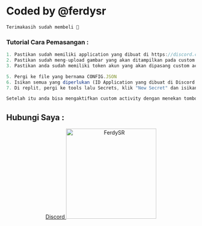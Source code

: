 # Coded by @ferdysr
`Terimakasih sudah membeli 🤗`

### Tutorial Cara Pemasangan :
```js
1. Pastikan sudah memiliki application yang dibuat di https://discord.com/developers/applications
2. Pastikan sudah meng-upload gambar yang akan ditampilkan pada custom activity (Di Discord Developer)
3. Pastikan anda sudah memiliki token akun yang akan dipasang custom activity

5. Pergi ke file yang bernama CONFIG.JSON
6. Isikan semua yang diperlukan (ID Application yang dibuat di Discord Developer, Text, dan Nama gambar yang sudah diupload di Discord Developer)
7. Di replit, pergi ke tools lalu Secrets, klik "New Secret" dan isikan key "TOKEN" (tanpa tanda petik 2) dan value diisi dengan token akun yang akan dipasang custom activity lalu klik save

Setelah itu anda bisa mengaktifkan custom activity dengan menekan tombol hijau bertuliskan RUN.
```

## Hubungi Saya :
<p align="center">
  <a href="https://discord.gg/xEUQSqNC6V">
    <button">Discord</button>
  </a>
  
  <img src="https://i.postimg.cc/vBm3rDg7/Ferdy-Shop.jpg" height="240" width="240" alt="FerdySR">
</p>